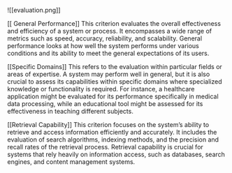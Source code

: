 ![[evaluation.png]]

[[ General Performance]]
This criterion evaluates the overall effectiveness and efficiency of a system or process. It encompasses a wide range of metrics such as speed, accuracy, reliability, and scalability. General performance looks at how well the system performs under various conditions and its ability to meet the general expectations of its users.

[[Specific Domains]]
This refers to the evaluation within particular fields or areas of expertise. A system may perform well in general, but it is also crucial to assess its capabilities within specific domains where specialized knowledge or functionality is required. For instance, a healthcare application might be evaluated for its performance specifically in medical data processing, while an educational tool might be assessed for its effectiveness in teaching different subjects.

[[Retrieval Capability]]
This criterion focuses on the system’s ability to retrieve and access information efficiently and accurately. It includes the evaluation of search algorithms, indexing methods, and the precision and recall rates of the retrieval process. Retrieval capability is crucial for systems that rely heavily on information access, such as databases, search engines, and content management systems. 

